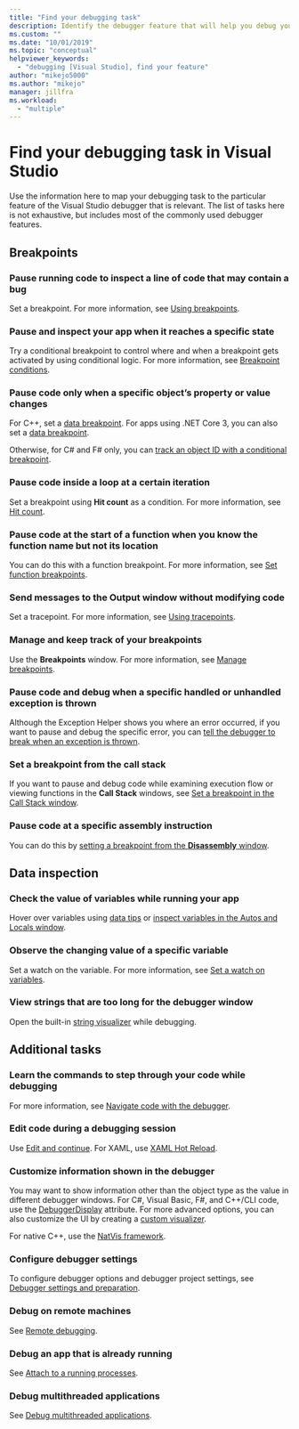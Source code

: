 ```yaml
---
title: "Find your debugging task"
description: Identify the debugger feature that will help you debug your app
ms.custom: ""
ms.date: "10/01/2019"
ms.topic: "conceptual"
helpviewer_keywords:
  - "debugging [Visual Studio], find your feature"
author: "mikejo5000"
ms.author: "mikejo"
manager: jillfra
ms.workload:
  - "multiple"
---
```

# Find your debugging task in Visual Studio

Use the information here to map your debugging task to the particular feature of the Visual Studio debugger that is relevant. The list of tasks here is not exhaustive, but includes most of the commonly used debugger features.

## Breakpoints

### Pause running code to inspect a line of code that may contain a bug

Set a breakpoint. For more information, see [Using breakpoints](using-breakpoints.md).

### Pause and inspect your app when it reaches a specific state

Try a conditional breakpoint to control where and when a breakpoint gets activated by using conditional logic. For more information, see [Breakpoint conditions](using-breakpoints.md#breakpoint-conditions).

### Pause code only when a specific object’s property or value changes

For C++, set a [data breakpoint](using-breakpoints.md#BKMK_set_a_data_breakpoint_native_cplusplus). For apps using .NET Core 3, you can also set a [data breakpoint](using-breakpoints.md#BKMK_set_a_data_breakpoint_managed).

Otherwise, for C# and F# only, you can [track an object ID with a conditional breakpoint](using-breakpoints.md#using-object-ids-in-breakpoint-conditions-c-and-f).

### Pause code inside a loop at a certain iteration

Set a breakpoint using **Hit count** as a condition. For more information, see [Hit count](using-breakpoints.md#hit-count).

### Pause code at the start of a function when you know the function name but not its location

You can do this with a function breakpoint. For more information, see [Set function breakpoints](using-breakpoints.md#BKMK_Set_a_breakpoint_in_a_source_file).

### Send messages to the Output window without modifying code

Set a tracepoint. For more information, see [Using tracepoints](using-tracepoints.md).

### Manage and keep track of your breakpoints

Use the **Breakpoints** window. For more information, see [Manage breakpoints](using-breakpoints.md#BKMK_Specify_advanced_properties_of_a_breakpoint_).

### Pause code and debug when a specific handled or unhandled exception is thrown

Although the Exception Helper shows you where an error occurred, if you want to pause and debug the specific error, you can [tell the debugger to break when an exception is thrown](managing-exceptions-with-the-debugger.md#tell-the-debugger-to-break-when-an-exception-is-thrown).

### Set a breakpoint from the call stack

If you want to pause and debug code while examining execution flow or viewing functions in the **Call Stack** windows, see [Set a breakpoint in the Call Stack window](using-breakpoints.md#BKMK_Set_a_breakpoint_from_debugger_windows).

### Pause code at a specific assembly instruction

You can do this by [setting a breakpoint from the **Disassembly** window](using-breakpoints.md#BKMK_Set_a_breakpoint_from_debugger_windows).

## Data inspection

### Check the value of variables while running your app

Hover over variables using [data tips](view-data-values-in-data-tips-in-the-code-editor.md) or [inspect variables in the Autos and Locals window](autos-and-locals-windows.md).

### Observe the changing value of a specific variable

Set a watch on the variable. For more information, see [Set a watch on variables](watch-and-quickwatch-windows.md).

### View strings that are too long for the debugger window

Open the built-in [string visualizer](view-strings-visualizer.md) while debugging.

## Additional tasks

### Learn the commands to step through your code while debugging

For more information, see [Navigate code with the debugger](navigating-through-code-with-the-debugger.md).

### Edit code during a debugging session

Use [Edit and continue](edit-and-continue.md). For XAML, use [XAML Hot Reload](xaml-hot-reload.md).

### Customize information shown in the debugger

You may want to show information other than the object type as the value in different debugger windows. For C#, Visual Basic, F#, and C++/CLI code, use the [DebuggerDisplay](using-the-debuggerdisplay-attribute.md) attribute. For more advanced options, you can also customize the UI by creating a [custom visualizer](create-custom-visualizers-of-data.md).

For native C++, use the [NatVis framework](create-custom-views-of-native-objects.md).

### Configure debugger settings

To configure debugger options and debugger project settings, see [Debugger settings and preparation](debugger-settings-and-preparation.md).

### Debug on remote machines

See [Remote debugging](remote-debugging.md).

### Debug an app that is already running

See [Attach to a running processes](attach-to-running-processes-with-the-visual-studio-debugger.md).

### Debug multithreaded applications

See [Debug multithreaded applications](debug-multithreaded-applications-in-visual-studio.md).